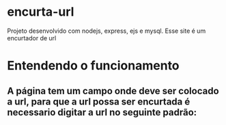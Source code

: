 # encurta-url
Projeto desenvolvido com nodejs, express, ejs e mysql. Esse site é um encurtador de url

# Entendendo o funcionamento

A página tem um campo onde deve ser colocado a url, para que a url possa ser encurtada é necessario digitar a url no seguinte padrão:
 - 

